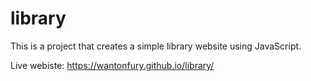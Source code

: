 # library

This is a project that creates a simple library website using JavaScript.

Live webiste: https://wantonfury.github.io/library/